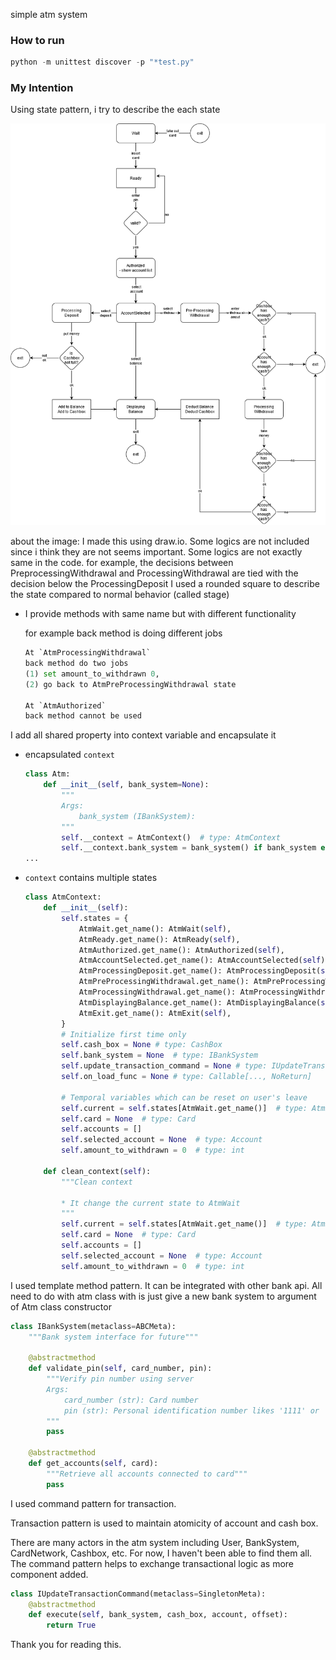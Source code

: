 simple atm system

### How to run

```python
python -m unittest discover -p "*test.py"
```

### My Intention

Using state pattern, i try to describe the each state

![flow_chart.png](./img/flow_chart.png)

about the image: I made this using draw.io. Some logics are not included since i think they are not seems important. Some logics are not exactly same in the code. for example, the decisions between PreprocessingWithdrawal and ProcessingWithdrawal are tied with the decision below the ProcessingDeposit
I used a rounded square to describe the state compared to normal behavior (called stage)

- I provide methods with same name but with different functionality

    for example back method is doing different jobs

    ```python
    At `AtmProcessingWithdrawal`
    back method do two jobs
    (1) set amount_to_withdrawn 0, 
    (2) go back to AtmPreProcessingWithdrawal state

    At `AtmAuthorized`
    back method cannot be used
    ```

I add all shared property into context variable and encapsulate it

- encapsulated `context`

    ```python
    class Atm:
        def __init__(self, bank_system=None):
            """
            Args:
                bank_system (IBankSystem):
            """
            self.__context = AtmContext()  # type: AtmContext
            self.__context.bank_system = bank_system() if bank_system else MockBankSystem1()
    ...
    ```

- `context` contains multiple states

    ```python
    class AtmContext:
        def __init__(self):
            self.states = {
                AtmWait.get_name(): AtmWait(self),
                AtmReady.get_name(): AtmReady(self),
                AtmAuthorized.get_name(): AtmAuthorized(self),
                AtmAccountSelected.get_name(): AtmAccountSelected(self),
                AtmProcessingDeposit.get_name(): AtmProcessingDeposit(self),
                AtmPreProcessingWithdrawal.get_name(): AtmPreProcessingWithdrawal(self),
                AtmProcessingWithdrawal.get_name(): AtmProcessingWithdrawal(self),
                AtmDisplayingBalance.get_name(): AtmDisplayingBalance(self),
                AtmExit.get_name(): AtmExit(self),
            }
            # Initialize first time only
            self.cash_box = None # type: CashBox
            self.bank_system = None  # type: IBankSystem
            self.update_transaction_command = None # type: IUpdateTransactionCommand
            self.on_load_func = None # type: Callable[..., NoReturn]

            # Temporal variables which can be reset on user's leave
            self.current = self.states[AtmWait.get_name()]  # type: AtmState
            self.card = None  # type: Card
            self.accounts = []
            self.selected_account = None  # type: Account
            self.amount_to_withdrawn = 0  # type: int

        def clean_context(self):
            """Clean context

            * It change the current state to AtmWait
            """
            self.current = self.states[AtmWait.get_name()]  # type: AtmState
            self.card = None  # type: Card
            self.accounts = []
            self.selected_account = None  # type: Account
            self.amount_to_withdrawn = 0  # type: int
    ```

I used template method pattern. It can be integrated with other bank api. All need to do with atm class with is just give a new bank system to argument of Atm class constructor

```python
class IBankSystem(metaclass=ABCMeta):
    """Bank system interface for future"""

    @abstractmethod
    def validate_pin(self, card_number, pin):
        """Verify pin number using server
        Args:
            card_number (str): Card number
            pin (str): Personal identification number likes '1111' or '1111-k' or else.
        """
        pass

    @abstractmethod
    def get_accounts(self, card):
        """Retrieve all accounts connected to card"""
        pass
```

I used command pattern for transaction.

Transaction pattern is used to maintain atomicity of account and cash box.

There are many actors in the atm system including User, BankSystem, CardNetwork, Cashbox, etc. For now, I haven't been able to find them all. The command pattern helps to exchange transactional logic as more component added.

```python
class IUpdateTransactionCommand(metaclass=SingletonMeta):
    @abstractmethod
    def execute(self, bank_system, cash_box, account, offset):
        return True
```

Thank you for reading this.
